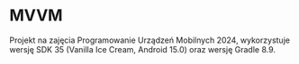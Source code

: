 # MVVM

Projekt na zajęcia Programowanie Urządzeń Mobilnych 2024, wykorzystuje wersję SDK 35 (Vanilla Ice Cream, Android 15.0) oraz wersję Gradle 8.9.
